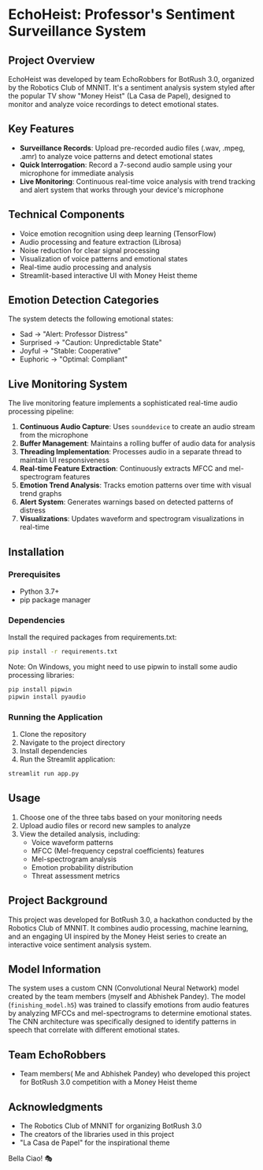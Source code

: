 # EchoHeist: Professor's Sentiment Surveillance System

## Project Overview

EchoHeist was developed by team EchoRobbers for BotRush 3.0, organized by the Robotics Club of MNNIT. It's a sentiment analysis system styled after the popular TV show "Money Heist" (La Casa de Papel), designed to monitor and analyze voice recordings to detect emotional states.

## Key Features

- **Surveillance Records**: Upload pre-recorded audio files (.wav, .mpeg, .amr) to analyze voice patterns and detect emotional states
- **Quick Interrogation**: Record a 7-second audio sample using your microphone for immediate analysis
- **Live Monitoring**: Continuous real-time voice analysis with trend tracking and alert system that works through your device's microphone

## Technical Components

- Voice emotion recognition using deep learning (TensorFlow)
- Audio processing and feature extraction (Librosa)
- Noise reduction for clear signal processing
- Visualization of voice patterns and emotional states
- Real-time audio processing and analysis
- Streamlit-based interactive UI with Money Heist theme

## Emotion Detection Categories

The system detects the following emotional states:

- Sad → "Alert: Professor Distress"
- Surprised → "Caution: Unpredictable State"
- Joyful → "Stable: Cooperative"
- Euphoric → "Optimal: Compliant"

## Live Monitoring System

The live monitoring feature implements a sophisticated real-time audio processing pipeline:

1. **Continuous Audio Capture**: Uses `sounddevice` to create an audio stream from the microphone
2. **Buffer Management**: Maintains a rolling buffer of audio data for analysis
3. **Threading Implementation**: Processes audio in a separate thread to maintain UI responsiveness
4. **Real-time Feature Extraction**: Continuously extracts MFCC and mel-spectrogram features
5. **Emotion Trend Analysis**: Tracks emotion patterns over time with visual trend graphs
6. **Alert System**: Generates warnings based on detected patterns of distress
7. **Visualizations**: Updates waveform and spectrogram visualizations in real-time

## Installation

### Prerequisites

- Python 3.7+
- pip package manager

### Dependencies

Install the required packages from requirements.txt:

```bash
pip install -r requirements.txt
```

Note: On Windows, you might need to use pipwin to install some audio processing libraries:

```bash
pip install pipwin
pipwin install pyaudio
```

### Running the Application

1. Clone the repository
2. Navigate to the project directory
3. Install dependencies
4. Run the Streamlit application:

```bash
streamlit run app.py
```

## Usage

1. Choose one of the three tabs based on your monitoring needs
2. Upload audio files or record new samples to analyze
3. View the detailed analysis, including:
   - Voice waveform patterns
   - MFCC (Mel-frequency cepstral coefficients) features
   - Mel-spectrogram analysis
   - Emotion probability distribution
   - Threat assessment metrics

## Project Background

This project was developed for BotRush 3.0, a hackathon conducted by the Robotics Club of MNNIT. It combines audio processing, machine learning, and an engaging UI inspired by the Money Heist series to create an interactive voice sentiment analysis system.

## Model Information

The system uses a custom CNN (Convolutional Neural Network) model created by the team members (myself and Abhishek Pandey). The model (`finishing_model.h5`) was trained to classify emotions from audio features by analyzing MFCCs and mel-spectrograms to determine emotional states. The CNN architecture was specifically designed to identify patterns in speech that correlate with different emotional states.

## Team EchoRobbers

- Team members( Me and Abhishek Pandey) who developed this project for BotRush 3.0 competition with a Money Heist theme

## Acknowledgments

- The Robotics Club of MNNIT for organizing BotRush 3.0
- The creators of the libraries used in this project
- "La Casa de Papel" for the inspirational theme

Bella Ciao! 🎭
